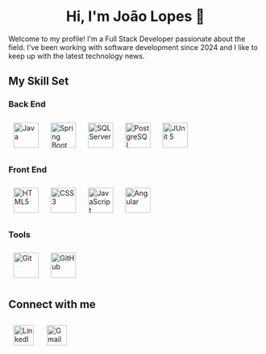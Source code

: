 <h1 align="center">Hi, I'm João Lopes 👋</h1> 

Welcome to my profile! I'm a Full Stack Developer passionate about the field. I've been working with software development since 2024 and I like to keep up with the latest technology news.

<h2 align="left">My Skill Set</h2>
<h3 align="left">Back End</h3>
<!--JAVA-->
<a href="https://www.java.com/" target="_blank"><img style="margin: 10px" src="https://profilinator.rishav.dev/skills-assets/java-original-wordmark.svg" alt="Java" height="50" /></a>
<!--SPRING BOOT-->
<a href="https://spring.io/projects/spring-boot/" target="_blank"><img style="margin: 10px" src="https://vscjava.gallerycdn.vsassets.io/extensions/vscjava/vscode-spring-boot-dashboard/0.13.2023072200/1689984300042/Microsoft.VisualStudio.Services.Icons.Default" alt="Spring Boot" height="50" /></a>
<!--SPRING SECURITY
<a href="https://spring.io/projects/spring-security/" target="_blank"><img style="margin: 10px" src="https://velog.velcdn.com/images/letsdev/post/44b40f1f-4d13-46ea-8ca7-e98541c13a9a/image.png" alt="Spring Security" height="50" /></a>-->
<!--SQL SERVER-->
<a href="https://www.microsoft.com/pt-br/sql-server/" target="_blank"><img style="margin: 10px" src="https://www.webmundi.com/wp-content/uploads/Microsoft-SQL-Server.png" alt="SQL Server" height="50" /></a>
<!--POSTGRESQL-->
<a href="https://www.postgresql.org/" target="_blank"><img style="margin: 10px" src="https://profilinator.rishav.dev/skills-assets/postgresql-original-wordmark.svg" alt="PostgreSQL" height="50" /></a>
<!--JUNIT-->
<a href="https://junit.org/junit5/" target="_blank"><img style="margin: 10px" src="https://junit.org/junit5/assets/img/junit5-logo.png" alt="JUnit 5" height="50" /></a>
<h3 align="left">Front End</h3>
<!--HTML-->
<a href="https://developer.mozilla.org/pt-BR/docs/Web/HTML" target="_blank"><img style="margin: 10px" src="https://profilinator.rishav.dev/skills-assets/html5-original-wordmark.svg" alt="HTML5" height="50" /></a>  
<!--CSS-->
<a href="https://www.w3schools.com/css/" target="_blank"><img style="margin: 10px" src="https://profilinator.rishav.dev/skills-assets/css3-original-wordmark.svg" alt="CSS3" height="50" /></a>  
<!--Javascript-->
<a href="https://www.javascript.com/" target="_blank"><img style="margin: 10px" src="https://profilinator.rishav.dev/skills-assets/javascript-original.svg" alt="JavaScript" height="50" /></a>
<!--Angular-->
<a href="https://angular.dev/" target="_blank"><img style="margin: 10px" src="https://w7.pngwing.com/pngs/271/444/png-transparent-angular-icon-hd-logo.png" alt="Angular" height="50" /></a>
<h3 align="left">Tools</h3>
<a href="https://git-scm.com/" target="_blank"><img style="margin: 10px" src="https://www.vectorlogo.zone/logos/git-scm/git-scm-icon.svg" alt="Git" height="50" /></a>
<a href="https://github.com/" target="_blank"><img style="margin: 10px" src="https://cdn.icon-icons.com/icons2/509/PNG/512/Github_icon-icons.com_49946.png" alt="GitHub" height="50" /></a>

<h2 align="left">Connect with me</h2>
<a href="https://www.linkedin.com/in/jlucaslopes/" target="_blank"><img style="margin: 10px" src="https://uxwing.com/wp-content/themes/uxwing/download/brands-and-social-media/linkedin-app-icon.png" alt="LinkedIn" height="40" /></a>
<a href="mailto:jlucaslopes0@gmail.com" target="_blank"> <img style="margin: 12px" src="https://cdn-icons-png.flaticon.com/512/5968/5968534.png" alt="Gmail" height="40" /></a>
